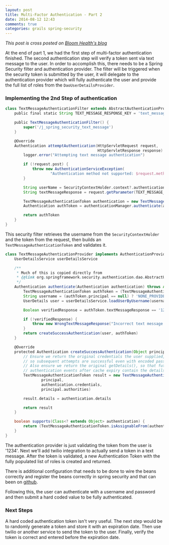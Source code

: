 ```yaml
---
layout: post
title: Multi-Factor Authentication - Part 2
date: 2014-08-12 12:43
comments: true
categories: grails spring-security
---
```


_This post is cross posted on [Bloom Health's blog](http://www.gobloomhealth.com/multi-factor-authentication-part-1/)_

At the end of part 1, we had the first step of multi-factor authentication finished. The second authentication step will verify a token sent via text message to the user. In order to accomplish this, there needs to be a Spring Security filter and authentication provider. The filter will be triggered when the security token is submitted by the user, it will delegate to the authentication provider which will fully authenticate the user and provide the full list of roles from the ```DaoUserDetailsProvider```. 

### Implementing the 2nd Step of authentication

```groovy
class TextMessageAuthenticationFilter extends AbstractAuthenticationProcessingFilter {
    public final static String TEXT_MESSAGE_RESPONSE_KEY = 'text_message_response'

    public TextMessageAuthenticationFilter() {
        super('/j_spring_security_text_message')
    }

    @Override
    Authentication attemptAuthentication(HttpServletRequest request,
                                         HttpServletResponse response) throws AuthenticationException {
        logger.error("Attempting text message authentication")

        if (!request.post) {
            throw new AuthenticationServiceException(
                    "Authentication method not supported: $request.method")
        }

        String userName = SecurityContextHolder.context?.authentication.principal.username
        String textMessageResponse = request.getParameter(TEXT_MESSAGE_RESPONSE_KEY)

        TextMessageAuthenticationToken authentication = new TextMessageAuthenticationToken(userName, null, textMessageResponse)
        Authentication authToken = authenticationManager.authenticate(authentication)

        return authToken
    }
}

```

This security filter retrieves the username from the ```SecurityContextHolder``` and the token from the request, then builds an ```TextMessageAuthenticationToken``` and validates it. 


```groovy
class TextMessageAuthenticationProvider implements AuthenticationProvider {
    UserDetailsService userDetailsService

    /**
     * Much of this is copied directly from
     * {@link org.springframework.security.authentication.dao.AbstractUserDetailsAuthenticationProvider}
     */
    Authentication authenticate(Authentication authentication) throws AuthenticationException {
        TextMessageAuthenticationToken authToken = (TextMessageAuthenticationToken) authentication
        String username = (authToken.principal == null) ? 'NONE_PROVIDED' : authToken.name
        UserDetails user = userDetailsService.loadUserByUsername(username)

        Boolean verifiedResponse = authToken.textMessageResponse == '1234'

        if (!verifiedResponse) {
            throw new WrongTextMessageResponse("Incorrect text message response from ${username}")
        }
        return createSuccessAuthentication(user, authToken)
    }

    @Override
    protected Authentication createSuccessAuthentication(Object principal, Authentication authentication) {
        // Ensure we return the original credentials the user supplied,
        // so subsequent attempts are successful even with encoded passwords.
        // Also ensure we return the original getDetails(), so that future
        // authentication events after cache expiry contain the details
        TextMessageAuthenticationToken result = new TextMessageAuthenticationToken(
                principal,
                authentication.credentials,
                principal.authorities)

        result.details = authentication.details

        return result
    }

    boolean supports(Class<? extends Object> authentication) {
        return (TextMessageAuthenticationToken.isAssignableFrom(authentication))
    }
}
```

The authentication provider is just validating the token from the user is '1234'. Next we'll add twilio integration to actually send a token in a text message. After the token is validated,  a new Authentication Token with the fully populated list of roles is created and returned. 

There is additional configuration that needs to be done to wire the beans correctly and register the beans correctly in spring security and that can been on [github](https://github.com/kyleboon/two-step-authentication-example/compare/step1...step2).

Following this, the user can authenticate with a username and password and then submit a hard coded value to be fully authenticated. 

### Next Steps

A hard coded authentication token isn't very useful. The next step would be to randomly generate a token and store it with an expiration date. Then use twilio or another service to send the token to the user. Finally, verify the token is correct and entered before the expiration date.